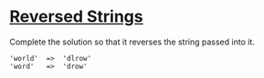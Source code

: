 # [Reversed Strings](https://www.codewars.com/kata/5168bb5dfe9a00b126000018)

Complete the solution so that it reverses the string passed into it. 

```
'world'  =>  'dlrow'
'word'   =>  'drow'
```